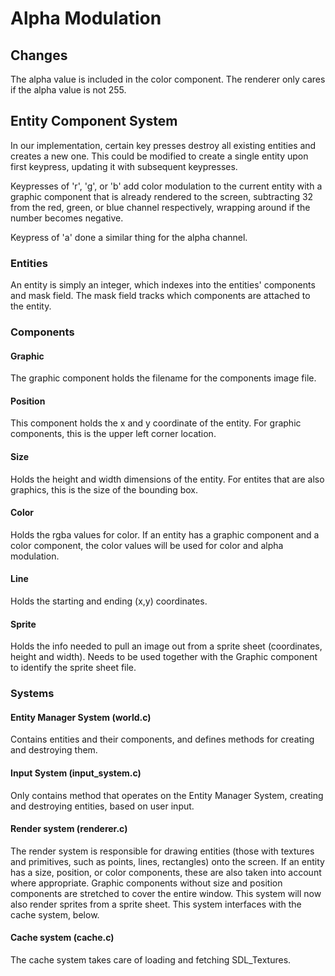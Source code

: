 # Alpha Modulation

## Changes
The alpha value is included in the color component.  The renderer only cares if
the alpha value is not 255.

## Entity Component System
In our implementation, certain key presses destroy all existing entities and creates
a new one.  This could be modified to create a single entity upon first
keypress, updating it with subsequent keypresses.

Keypresses of 'r', 'g', or 'b' add color modulation to the current entity with a
graphic component that is already rendered to the screen, subtracting 32 from
the red, green, or blue channel respectively, wrapping around if the number becomes
negative.

Keypress of 'a' done a similar thing for the alpha channel.

### Entities
An entity is simply an integer, which indexes into the entities' components and
mask field.  The mask field tracks which components are attached to the
entity.

### Components
#### Graphic
The graphic component holds the filename for the components image file.
#### Position
This component holds the x and y coordinate of the entity.  For graphic
components, this is the upper left corner location.
#### Size
Holds the height and width dimensions of the entity.  For entites that are also
graphics, this is the size of the bounding box.
#### Color
Holds the rgba values for color.  If an entity has a graphic component and a
color component, the color values will be used for color and alpha modulation.
#### Line
Holds the starting and ending (x,y) coordinates.
#### Sprite
Holds the info needed to pull an image out from a sprite sheet (coordinates,
height and width).  Needs to be used together with the Graphic component to
identify the sprite sheet file.

### Systems
#### Entity Manager System (world.c)
Contains entities and their components, and defines methods for creating and
destroying them.
#### Input System (input\_system.c)
Only contains method that operates on the Entity Manager System, creating and
destroying entities, based on user input.
#### Render system (renderer.c)
The render system is responsible for drawing entities (those with textures and
primitives, such as points, lines, rectangles) onto the screen.  If an entity has a size, position, or color components, these
are also taken into account where appropriate.  Graphic components without size and position
components are stretched to
cover the entire window.  This system will now also render sprites from a
sprite sheet.  This system interfaces with the cache system, below.
#### Cache system (cache.c)
The cache system takes care of loading and fetching SDL\_Textures.
